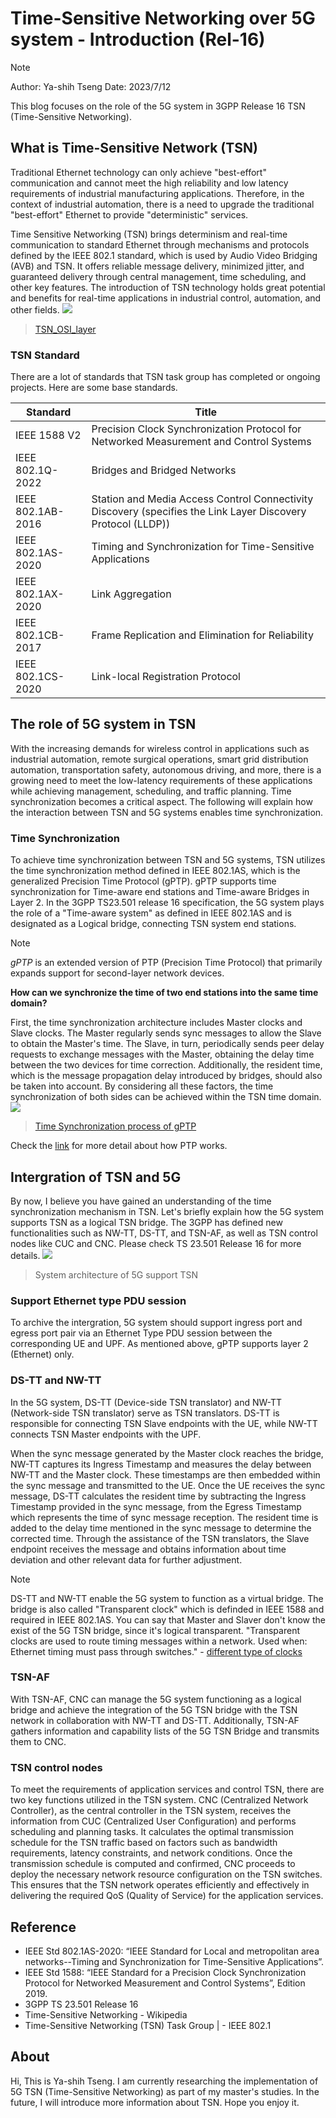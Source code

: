 # Time-Sensitive Networking over 5G system - Introduction (Rel-16)

>[!NOTE]
> Author: Ya-shih Tseng
> Date: 2023/7/12

This blog focuses on the role of the 5G system in 3GPP Release 16 TSN (Time-Sensitive Networking).

## What is Time-Sensitive Network (TSN)
Traditional Ethernet technology can only achieve "best-effort" communication and cannot meet the high reliability and low latency requirements of industrial manufacturing applications.
Therefore, in the context of industrial automation, there is a need to upgrade the traditional "best-effort" Ethernet to provide "deterministic" services.

Time Sensitive Networking (TSN) brings determinism and real-time communication to standard Ethernet through mechanisms and protocols defined by the IEEE 802.1 standard, which is used by Audio Video Bridging (AVB) and TSN. It offers reliable message delivery, minimized jitter, and guaranteed delivery through central management, time scheduling, and other key features. The introduction of TSN technology holds great potential and benefits for real-time applications in industrial control, automation, and other fields.
![](./TSN_OSI_layer.png)
>[TSN_OSI_layer](https://www.ti.com/lit/wp/spry316b/spry316b.pdf?ts=1689002300310&ref_url=https%253A%252F%252Fwww.google.com%252F)

### TSN Standard
There are a lot of standards that TSN task group has completed or ongoing projects. Here are some base standards.

|Standard|Title|
|---|---|
IEEE 1588 V2|Precision Clock Synchronization Protocol for Networked Measurement and Control Systems
IEEE 802.1Q-2022| Bridges and Bridged Networks|
IEEE 802.1AB-2016| Station and Media Access Control Connectivity Discovery (specifies the Link Layer Discovery Protocol (LLDP))|
IEEE 802.1AS-2020| Timing and Synchronization for Time-Sensitive Applications|
IEEE 802.1AX-2020| Link Aggregation|
IEEE 802.1CB-2017| Frame Replication and Elimination for Reliability|
IEEE 802.1CS-2020| Link-local Registration Protocol|

## The role of 5G system in TSN
With the increasing demands for wireless control in applications such as industrial automation, remote surgical operations, smart grid distribution automation, transportation safety, autonomous driving, and more, there is a growing need to meet the low-latency requirements of these applications while achieving management, scheduling, and traffic planning. Time synchronization becomes a critical aspect. The following will explain how the interaction between TSN and 5G systems enables time synchronization.

### Time Synchronization
To achieve time synchronization between TSN and 5G systems, TSN utilizes the time synchronization method defined in IEEE 802.1AS, which is the generalized Precision Time Protocol (gPTP). gPTP supports time synchronization for Time-aware end stations and Time-aware Bridges in Layer 2.  In the 3GPP TS23.501 release 16 specification, the 5G system plays the role of a "Time-aware system" as defined in IEEE 802.1AS and is designated as a Logical bridge, connecting TSN system end stations.
>[!NOTE] 
>*gPTP* is an extended version of PTP (Precision Time Protocol) that primarily expands support for second-layer network devices.

**How can we synchronize the time of two end stations into the same time domain?**

First, the time synchronization architecture includes Master clocks and Slave clocks. The Master regularly sends sync messages to allow the Slave to obtain the Master's time. The Slave, in turn, periodically sends peer delay requests to exchange messages with the Master, obtaining the delay time between the two devices for time correction. Additionally, the resident time, which is the message propagation delay introduced by bridges, should also be taken into account. By considering all these factors, the time synchronization of both sides can be achieved within the TSN time domain.
![](./gPTP_flow.png)
>[Time Synchronization process of gPTP](https://www.ciscolive.com/c/dam/r/ciscolive/us/docs/2019/pdf/BRKIOT-2517.pdf)

Check the [link](https://www.nettimelogic.com/resources/PTP%20Basics.pdf) for more detail about how PTP works.

## Intergration of TSN and 5G
By now, I believe you have gained an understanding of the time synchronization mechanism in TSN. Let's briefly explain how the 5G system supports TSN as a logical TSN bridge. 
The 3GPP has defined new functionalities such as NW-TT, DS-TT, and TSN-AF, as well as TSN control nodes like CUC and CNC. Please check TS 23.501 Release 16 for more details.
![](./time_aware_system.png)
> System architecture of 5G support TSN

### Support Ethernet type PDU session
To archive the intergration, 5G system should support ingress port and egress port pair via an Ethernet Type PDU session between the corresponding UE and UPF. As mentioned above, gPTP supports layer 2 (Ethernet) only.

### DS-TT and NW-TT
In the 5G system, DS-TT (Device-side TSN translator) and NW-TT (Network-side TSN translator) serve as TSN translators. DS-TT is responsible for connecting TSN Slave endpoints with the UE, while NW-TT connects TSN Master endpoints with the UPF.

When the sync message generated by the Master clock reaches the bridge, NW-TT captures its Ingress Timestamp and measures the delay between NW-TT and the Master clock. These timestamps are then embedded within the sync message and transmitted to the UE. Once the UE receives the sync message, DS-TT calculates the resident time by subtracting the Ingress Timestamp provided in the sync message, from the Egress Timestamp which represents the time of sync message reception. The resident time is added to the delay time mentioned in the sync message to determine the corrected time. Through the assistance of the TSN translators, the Slave endpoint receives the message and obtains information about time deviation and other relevant data for further adjustment.
>[!NOTE]
>DS-TT and NW-TT enable the 5G system to function as a virtual bridge. The bridge is also called "Transparent clock" which is definded in IEEE 1588 and required in IEEE 802.1AS. You can say that Master and Slaver don't know the exist of the 5G TSN bridge, since it's logical transparent.
"Transparent clocks are used to route timing messages within a network. Used when: Ethernet timing must pass through switches." - [different type of clocks](https://tekron.com/news/release/differenttypesofclocks/)


### TSN-AF
With TSN-AF, CNC can manage the 5G system functioning as a logical bridge and achieve the integration of the 5G TSN bridge with the TSN network in collaboration with NW-TT and DS-TT. Additionally, TSN-AF gathers information and capability lists of the 5G TSN Bridge and transmits them to CNC.

### TSN control nodes
To meet the requirements of application services and control TSN, there are two key functions utilized in the TSN system.
CNC (Centralized Network Controller), as the central controller in the TSN system, receives the information from CUC (Centralized User Configuration) and performs scheduling and planning tasks. It calculates the optimal transmission schedule for the TSN traffic based on factors such as bandwidth requirements, latency constraints, and network conditions. Once the transmission schedule is computed and confirmed, CNC proceeds to deploy the necessary network resource configuration on the TSN switches. This ensures that the TSN network operates efficiently and effectively in delivering the required QoS (Quality of Service) for the application services.

## Reference
- IEEE Std 802.1AS-2020: “IEEE Standard for Local and metropolitan area networks--Timing and Synchronization for Time-Sensitive Applications”.
- IEEE Std 1588: “IEEE Standard for a Precision Clock Synchronization Protocol for Networked Measurement and Control Systems”, Edition 2019.
- 3GPP TS 23.501 Release 16
- Time-Sensitive Networking - Wikipedia
- Time-Sensitive Networking (TSN) Task Group | - IEEE 802.1

## About
Hi, This is Ya-shih Tseng. I am currently researching the implementation of 5G TSN (Time-Sensitive Networking) as part of my master's studies. In the future, I will introduce more information about TSN. Hope you enjoy it.
